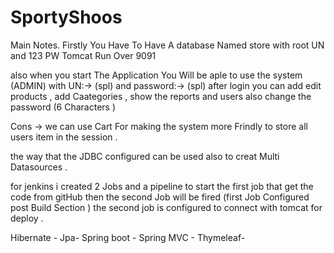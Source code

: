 # SportyShoos
Main Notes. 
Firstly  You Have To Have A database Named store with root UN and 123 PW 
Tomcat Run Over 9091

also when you start The Application You Will be aple to use the system (ADMIN) with UN:-> (spl) and password:-> (spl)
after login you can add edit products , add Caategories , show the reports and users also change the password (6 Characters )

Cons -> 
we can use Cart For making the system more Frindly to store all users item in the session . 

the way that the JDBC configured can be used also to creat Multi Datasources .

for jenkins i created 2 Jobs and a pipeline to start the first job that get the code from gitHub then the second Job will be fired (first Job Configured post Build Section ) the second job is configured to connect with tomcat for deploy .  

Hibernate - Jpa- Spring boot - Spring MVC - Thymeleaf-
